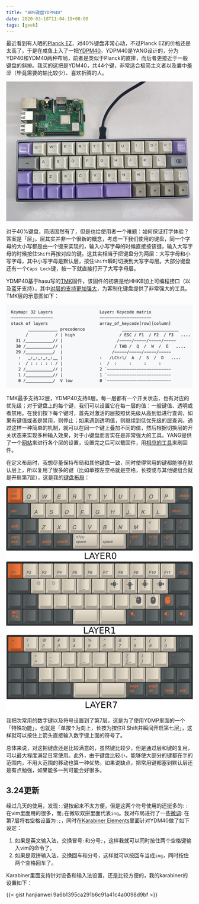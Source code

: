 ```yaml
---
title: "40%键盘YDPM40"
date: 2020-03-18T11:04:19+08:00
tags: [geek]
---
```


最近看到有人晒的[Planck EZ](https://ergodox-ez.com/pages/planck)，对40%键盘非常心动，不过Planck EZ的价格还是太高了，于是在咸鱼上入了一把[YDPM40](http://help.ydkb.io/doku.php?id=keyboards:ydpm40)。YDPM40是YANG设计的，分为YDP40和YDM40两种布局，前者是类似于Planck的直排，而后者更接近于一般键盘的斜排。我买的这把是YDM40，共44个键，非常适合极简主义者以及囊中羞涩（毕竟需要的轴比较少）、喜欢折腾的人。

![YDPM40](ydpm40.jpg)

对于40%键盘，简洁固然有了，但是也给使用者一个难题：如何保证打字体验？答案是「层」。层其实并非一个很新的概念，考虑一下我们使用的键盘，同一个字母的大小写都是由一个键来实现的，输入小写字母的时候直接按该键，输入大写字母的时候按住`Shift`再按对应的键。这其实相当于把键盘分为两层：大写字母和小写字母，其中小写字母是默认层，按住`Shift`瞬时切换到大写字母层。大部分键盘还有一个`Caps Lock`键，按一下就直接打开了大写字母层。


YDMP40基于hasu写的[TMK](https://geekhack.org/index.php?topic=41989.0)固件，该固件的初衷是给HHKB加上可编程接口（以及蓝牙支持），其中[对层的支持更加强大](https://github.com/tmk/tmk_keyboard/wiki/Keymap)，为客制化键盘提供了非常强大的工具。TMK层的示意图如下：

![TMK Layers](tmk_layers.jpg)

TMK最多支持32层，YDMP40支持8层。每一层都有一个开关状态，也有对应的优先级；对于键盘上的每个键，我们可以设置它在每一层的值：一般键值、透明或者禁用。在我们按下每个键时，首先对激活的层按照优先级从高到低进行查询，如果有键值或者是禁用，则停止；如果遇到透明值，则继续到低优先级的层查询。通过这样一种简单的机制，就可以在同一个键上叠加不同的值，然后根据切换层的开关状态来实现多种输入效果，对于小键盘而言实在是非常强大的工具。YANG提供了一个[网站](http://ydkb.io/)来进行各个层的设置，设置完之后可以载固件，用[相应的工具](http://help.ydkb.io/doku.php?id=bootloader:boothid)来刷固件。

在定义布局时，我想尽量保持布局和其他键盘一致，同时使得常用的键都能够在默认层上，所以复用了很多的键（比如单按左空格就是空格，长按或与其他键组合就是开启第7层），这是我的[键盘布局](http://mrw.so/4G1oNZ)：

![My Layers](layers.jpg)

我把次常用的数字键以及符号设置到了第7层，这是为了使用YDMP里面的一个「特殊功能」，也就是「单按↑为向上，长按为按住R Shift并瞬间开启第七层」，这样就可以按住上箭头直接输入数字键上面的符号了。

总体来说，对这把键盘还是比较满意的，虽然键比较少，但是通过层和键的复用，可以最大程度满足日常使用。此外，由于键盘比较小，能够使大部分的键都在手的范围内，不用大范围的移动也算一种优势。如果说缺点，把常用键都塞到默认层还是有点勉强，如果能多一列可能会好很多。

## 3.24更新

经过几天的使用，发现`:;`键按起来不太方便，但是这两个符号使用的还挺多的: `:`在vim里面用的很多，而`;`在微软双拼里面代表`ing`。我对布局进行了一些[微调](http://mrw.so/4raKwR): 在第7层将右空格设置为`:;`，同时在[Karabiner Elements](https://karabiner-elements.pqrs.org/)里面针对YDM40做了如下设定：

1. 如果是英文输入法，交换冒号`:`和分号`;`，这样我就可以同时按住两个空格键输入vim的命令了。
2. 如果是双拼输入法，交换回车和分号，这样就可以按回车当成`ing`，同时按住两个空格回车了。

Karabiner里面支持针对设备和输入法设置，还是比较方便的，我的karabiner的设置如下：

{{< gist hanjianwei 9a6b1395ca291b6c91a41c4a0098d9bf >}}
